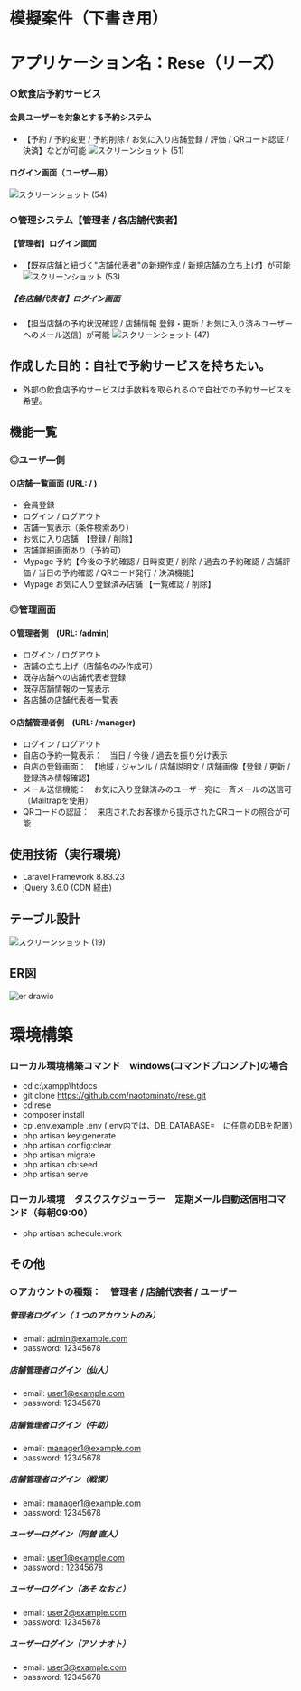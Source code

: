 # 模擬案件（下書き用）
# アプリケーション名：Rese（リーズ）
### ○飲食店予約サービス
#### 会員ユーザーを対象とする予約システム
- 【予約 / 予約変更 / 予約削除 / お気に入り店舗登録 / 評価 / QRコード認証 / 決済】などが可能
![スクリーンショット (51)](https://user-images.githubusercontent.com/103915849/189517514-0a5130e7-4b1b-4ab8-afdc-973976246f2e.png)
#### ログイン画面（ユーザ―用）
![スクリーンショット (54)](https://user-images.githubusercontent.com/103915849/189517556-0499265d-689a-4008-af8e-76ad0c87f92a.png)


### ○管理システム【管理者 / 各店舗代表者】
#### 【管理者】ログイン画面
- 【既存店舗と紐づく"店舗代表者"の新規作成 / 新規店舗の立ち上げ】が可能
![スクリーンショット (53)](https://user-images.githubusercontent.com/103915849/189517493-cfa2ec55-665b-435d-ad88-5222b85637a6.png)
##### 【各店舗代表者】ログイン画面
- 【担当店舗の予約状況確認 / 店舗情報 登録・更新 / お気に入り済みユーザーへのメール送信】が可能
![スクリーンショット (47)](https://user-images.githubusercontent.com/103915849/189517496-7b0d3822-bde7-4bf3-97ee-275cdfc4fcf8.png)




## 作成した目的：自社で予約サービスを持ちたい。
- 外部の飲食店予約サービスは手数料を取られるので自社での予約サービスを希望。

## 機能一覧
### ◎ユーザ―側
#### ○店舗一覧画面 (URL: / ) 
- 会員登録
- ログイン / ログアウト
- 店舗一覧表示（条件検索あり）
- お気に入り店舗　【登録 / 削除】
- 店舗詳細画面あり（予約可）
- Mypage 予約【今後の予約確認 / 日時変更 / 削除 / 過去の予約確認 / 店舗評価 / 当日の予約確認 / QRコード発行 / 決済機能】
- Mypage お気に入り登録済み店舗 【一覧確認 / 削除】

### ◎管理画面
#### ○管理者側　(URL: /admin)
- ログイン / ログアウト
- 店舗の立ち上げ（店舗名のみ作成可）
- 既存店舗への店舗代表者登録
- 既存店舗情報の一覧表示
- 各店舗の店舗代表者一覧表

#### ○店舗管理者側　(URL: /manager)
- ログイン / ログアウト
- 自店の予約一覧表示：　当日 / 今後 / 過去を振り分け表示
- 自店の登録画面：　【地域 / ジャンル / 店舗説明文 / 店舗画像【登録 / 更新 / 登録済み情報確認】
- メール送信機能：　お気に入り登録済みのユーザー宛に一斉メールの送信可（Mailtrapを使用）
- QRコードの認証：　来店されたお客様から提示されたQRコードの照合が可能

## 使用技術（実行環境）
- Laravel Framework 8.83.23
- jQuery 3.6.0 (CDN 経由)

## テーブル設計

![スクリーンショット (19)](https://user-images.githubusercontent.com/103915849/179387707-c5b62aec-3598-47f0-816e-dfa31945a2ce.png)

## ER図

![er drawio](https://user-images.githubusercontent.com/103915849/179387439-89e638e2-4719-447a-9f26-fab70e32e082.png)

# 環境構築
### ローカル環境構築コマンド　windows(コマンドプロンプト)の場合
- cd c:\xampp\htdocs
- git clone https://github.com/naotominato/rese.git
- cd rese
- composer install
- cp .env.example .env (.env内では、DB_DATABASE=　に任意のDBを配置）
- php artisan key:generate
- php artisan config:clear
- php artisan migrate
- php artisan db:seed
- php artisan serve

### ローカル環境　タスクスケジューラー　定期メール自動送信用コマンド（毎朝09:00）
- php artisan schedule:work

## その他
### ○アカウントの種類：　管理者 / 店舗代表者 / ユーザー
##### 管理者ログイン（１つのアカウントのみ）
- email:    admin@example.com
- password: 12345678
##### 店舗管理者ログイン（仙人）
- email:    user1@example.com
- password: 12345678
##### 店舗管理者ログイン（牛助）
- email:    manager1@example.com
- password: 12345678
##### 店舗管理者ログイン（戦慄）
- email:    manager1@example.com
- password: 12345678
##### ユーザーログイン（阿曽 直人）
- email:    user1@example.com
- password : 12345678
##### ユーザーログイン（あそ なおと）
- email:    user2@example.com
- password: 12345678
##### ユーザーログイン（アソ ナオト）
- email:    user3@example.com
- password: 12345678
